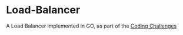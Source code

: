 # Load-Balancer
A Load Balancer implemented in GO, as part of the [Coding Challenges](https://codingchallenges.fyi/challenges/challenge-load-balancer/)
